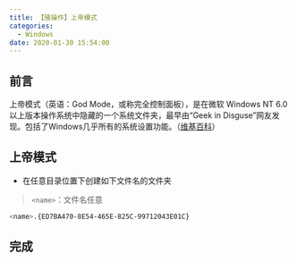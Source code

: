 ```yaml
---
title: 【骚操作】上帝模式
categories:
  - Windows
date: 2020-01-30 15:54:00
---
```


## 前言

上帝模式（英语：God Mode，或称完全控制面板），是在微软 Windows NT 6.0 以上版本操作系统中隐藏的一个系统文件夹，最早由“Geek in Disguse”网友发现。包括了Windows几乎所有的系统设置功能。（[维基百科](https://zh.wikipedia.org/wiki/上帝模式)）

<!-- more -->

## 上帝模式

- 在任意目录位置下创建如下文件名的文件夹

> `<name>`：文件名任意

``` sh
<name>.{ED7BA470-8E54-465E-825C-99712043E01C}
```

## 完成

